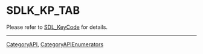 # SDLK_KP_TAB

Please refer to [SDL_KeyCode](SDL_KeyCode) for details.

----
[CategoryAPI](CategoryAPI), [CategoryAPIEnumerators](CategoryAPIEnumerators)

